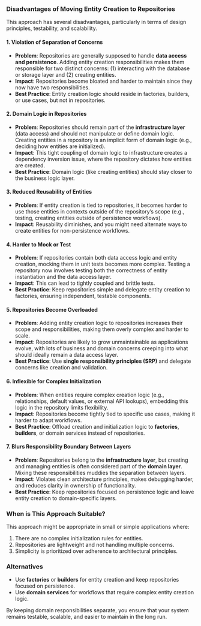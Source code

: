 ### **Disadvantages of Moving Entity Creation to Repositories**
This approach has several disadvantages, particularly in terms of design principles, testability, and scalability.
#### 1. **Violation of Separation of Concerns**
- **Problem**: Repositories are generally supposed to handle **data access and persistence**. Adding entity creation responsibilities makes them responsible for two distinct concerns: (1) interacting with the database or storage layer and (2) creating entities.
- **Impact**: Repositories become bloated and harder to maintain since they now have two responsibilities.
- **Best Practice**: Entity creation logic should reside in factories, builders, or use cases, but not in repositories.

#### 2. **Domain Logic in Repositories**
- **Problem**: Repositories should remain part of the **infrastructure layer** (data access) and should not manipulate or define domain logic. Creating entities in a repository is an implicit form of domain logic (e.g., deciding how entities are initialized).
- **Impact**: This tight coupling of domain logic to infrastructure creates a dependency inversion issue, where the repository dictates how entities are created.
- **Best Practice**: Domain logic (like creating entities) should stay closer to the business logic layer.

#### 3. **Reduced Reusability of Entities**
- **Problem**: If entity creation is tied to repositories, it becomes harder to use those entities in contexts outside of the repository’s scope (e.g., testing, creating entities outside of persistence workflows).
- **Impact**: Reusability diminishes, and you might need alternate ways to create entities for non-persistence workflows.

#### 4. **Harder to Mock or Test**
- **Problem**: If repositories contain both data access logic and entity creation, mocking them in unit tests becomes more complex. Testing a repository now involves testing both the correctness of entity instantiation and the data access layer.
- **Impact**: This can lead to tightly coupled and brittle tests.
- **Best Practice**: Keep repositories simple and delegate entity creation to factories, ensuring independent, testable components.

#### 5. **Repositories Become Overloaded**
- **Problem**: Adding entity creation logic to repositories increases their scope and responsibilities, making them overly complex and harder to scale.
- **Impact**: Repositories are likely to grow unmaintainable as applications evolve, with lots of business and domain concerns creeping into what should ideally remain a data access layer.
- **Best Practice**: Use **single responsibility principles (SRP)** and delegate concerns like creation and validation.

#### 6. **Inflexible for Complex Initialization**
- **Problem**: When entities require complex creation logic (e.g., relationships, default values, or external API lookups), embedding this logic in the repository limits flexibility.
- **Impact**: Repositories become tightly tied to specific use cases, making it harder to adapt workflows.
- **Best Practice**: Offload creation and initialization logic to **factories**, **builders**, or domain services instead of repositories.

#### 7. **Blurs Responsibility Boundary Between Layers**
- **Problem**: Repositories belong to the **infrastructure layer**, but creating and managing entities is often considered part of the **domain layer**. Mixing these responsibilities muddies the separation between layers.
- **Impact**: Violates clean architecture principles, makes debugging harder, and reduces clarity in ownership of functionality.
- **Best Practice**: Keep repositories focused on persistence logic and leave entity creation to domain-specific layers.

### **When is This Approach Suitable?**
This approach might be appropriate in small or simple applications where:
1. There are no complex initialization rules for entities.
2. Repositories are lightweight and not handling multiple concerns.
3. Simplicity is prioritized over adherence to architectural principles.

### **Alternatives**
- Use **factories** or **builders** for entity creation and keep repositories focused on persistence.
- Use **domain services** for workflows that require complex entity creation logic.

By keeping domain responsibilities separate, you ensure that your system remains testable, scalable, and easier to maintain in the long run.